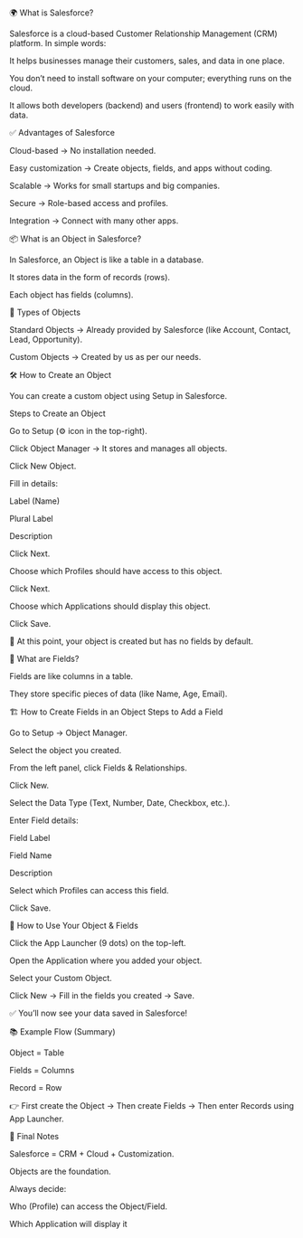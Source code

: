 🌍 What is Salesforce?

Salesforce is a cloud-based Customer Relationship Management (CRM) platform.
In simple words:

It helps businesses manage their customers, sales, and data in one place.

You don’t need to install software on your computer; everything runs on the cloud.

It allows both developers (backend) and users (frontend) to work easily with data.

✅ Advantages of Salesforce

Cloud-based → No installation needed.

Easy customization → Create objects, fields, and apps without coding.

Scalable → Works for small startups and big companies.

Secure → Role-based access and profiles.

Integration → Connect with many other apps.

📦 What is an Object in Salesforce?

In Salesforce, an Object is like a table in a database.

It stores data in the form of records (rows).

Each object has fields (columns).

📝 Types of Objects

Standard Objects → Already provided by Salesforce (like Account, Contact, Lead, Opportunity).

Custom Objects → Created by us as per our needs.

🛠️ How to Create an Object

You can create a custom object using Setup in Salesforce.

Steps to Create an Object

Go to Setup (⚙️ icon in the top-right).

Click Object Manager → It stores and manages all objects.

Click New Object.

Fill in details:

Label (Name)

Plural Label

Description

Click Next.

Choose which Profiles should have access to this object.

Click Next.

Choose which Applications should display this object.

Click Save.

🔹 At this point, your object is created but has no fields by default.

🔑 What are Fields?

Fields are like columns in a table.

They store specific pieces of data (like Name, Age, Email).

🏗️ How to Create Fields in an Object
Steps to Add a Field

Go to Setup → Object Manager.

Select the object you created.

From the left panel, click Fields & Relationships.

Click New.

Select the Data Type (Text, Number, Date, Checkbox, etc.).

Enter Field details:

Field Label

Field Name

Description

Select which Profiles can access this field.

Click Save.

📱 How to Use Your Object & Fields

Click the App Launcher (9 dots) on the top-left.

Open the Application where you added your object.

Select your Custom Object.

Click New → Fill in the fields you created → Save.

✅ You’ll now see your data saved in Salesforce!

📚 Example Flow (Summary)

Object = Table

Fields = Columns

Record = Row

👉 First create the Object → Then create Fields → Then enter Records using App Launcher.

🎯 Final Notes

Salesforce = CRM + Cloud + Customization.

Objects are the foundation.

Always decide:

Who (Profile) can access the Object/Field.

Which Application will display it
